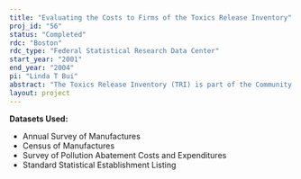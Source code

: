 ```yaml
---
title: "Evaluating the Costs to Firms of the Toxics Release Inventory"
proj_id: "56"
status: "Completed"
rdc: "Boston"
rdc_type: "Federal Statistical Research Data Center"
start_year: "2001"
end_year: "2004"
pi: "Linda T Bui"
abstract: "The Toxics Release Inventory (TRI) is part of the Community Right to Know legislation that was passed by Congress in 1986.  The TRI requires manufacturing plants to publicly report their toxic releases to the community.   Since the TRI started, reported releases have declined by more than 40%.  One difficulty in evaluating the effectiveness of TRI regulation is determining what, if anything, firms have done in response to this "informal" regulation.  This difficulty is compounded by the fact that (1) there are no records of toxic releases that pre-date the TRI which can be used to provide information on firm behavior prior to the regulation and (2) TRI data are self-reported by firms. We propose to focus on plant level behavior to determine how plants have responded to the TRI regulation.  In particular, we will determine whether the reductions in TRI releases are related to reductions induced by the formal regulation of other pollutants, such as the criteria air pollutants, by looking at the relationship between TRI reductions and PACE expenditures.  I also plan to investigate whether changes in plant behavior induced by TRI regulation had productivity consequences.   If TRI reductions are related to more formal regulation of other pollutants then PACE expenditures over-estimate the true costs of those regulations because they do not take into account the positive externality associated with reductions in toxic releases.  Anecdotal evidence suggests that this maybe the case.  This would also suggest that TRI regulation is being given too much credit for reductions in toxic emissions.  Furthermore, if TRI regulations caused firms to change their production processes or inputs in a fashion that changed their productivity, the costs of this regulation may differ significantly from their "gross" costs.  Previous research on petroleum refineries and the cost of compliance in the South Coast Air Basin suggest that there may be important productivity gains associated with environmental regulation.  Both the true costs of the TRI and the ability to use PACE data to estimate those costs cannot be determined until these questions are answered."
layout: project
---
```


**Datasets Used:**

  - Annual Survey of Manufactures 
  - Census of Manufactures 
  - Survey of Pollution Abatement Costs and Expenditures 
  - Standard Statistical Establishment Listing 

